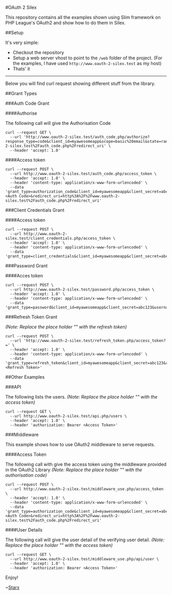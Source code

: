 #OAuth 2 Silex

This repository contains all the examples shown using Slim framework on PHP League's OAuth2 and show how to do them in Silex.

##Setup

It's very simple:

- Checkout the repository
- Setup a web server vhost to point to the `/web` folder of the project. (For the examples, I have used `http://www.oauth-2-silex.test` as my host)
- Thats' it

----

Below you will find curl request showing different stuff from the library.

##Grant Types

###Auth Code Grant

####Authorise

The following call will give the Authorisation Code

    curl --request GET \
      --url 'http://www.oauth-2-silex.test/auth_code.php/authorize?response_type=code&client_id=myawesomeapp&scope=basic%20email&state=randomcsrftoken&redirect_uri=http%3A%2F%2Fwww.oauth-2-silex.test%2Fauth_code.php%2Fredirect_uri' \
      --header 'accept: 1.0'
      
####Access token

    curl --request POST \
      --url http://www.oauth-2-silex.test/auth_code.php/access_token \
      --header 'accept: 1.0' \
      --header 'content-type: application/x-www-form-urlencoded' \
      --data 'grant_type=authorization_code&client_id=myawesomeapp&client_secret=abc123&code=<Auth Code>&redirect_uri=http%3A%2F%2Fwww.oauth-2-silex.test%2Fauth_code.php%2Fredirect_uri'

###Client Credentials Grant

####Access token      

    curl --request POST \
      --url http://www.oauth-2-silex.test/client_credentials.php/access_token \
      --header 'accept: 1.0' \
      --header 'content-type: application/x-www-form-urlencoded' \
      --data 'grant_type=client_credentials&client_id=myawesomeapp&client_secret=abc123&scope=basic%20email'
      
###Password Grant

####Acces token

    curl --request POST \
      --url http://www.oauth-2-silex.test/password.php/access_token \
      --header 'accept: 1.0' \
      --header 'content-type: application/x-www-form-urlencoded' \
      --data 'grant_type=password&client_id=myawesomeapp&client_secret=abc123&username=alex&password=whisky&scope=basic%20email'
      
###Refresh Token Grant

_(Note: Replace the place holder "<Refresh Token>" with the refresh token)_

    curl --request POST \
      --url 'http://www.oauth-2-silex.test/refresh_token.php/access_token?=' \
      --header 'accept: 1.0' \
      --header 'content-type: application/x-www-form-urlencoded' \
      --data 'grant_type=refresh_token&client_id=myawesomeapp&client_secret=abc123&refresh_token=<Refresh Token>'


##Other Examples

###API

The following lists the users. _(Note: Replace the place holder "<Access Token>" with the access token)_

    curl --request GET \
      --url http://www.oauth-2-silex.test/api.php/users \
      --header 'accept: 1.0' \
      --header 'authorization: Bearer <Access Token>'
      
###Middleware

This example shows how to use OAuth2 middleware to serve requests.

####Access Token

The following call with give the access token using the middleware provided in the OAuth2 Library _(Note: Replace the place holder "<Auth Code>" with the authorisation code)_

    curl --request POST \
      --url http://www.oauth-2-silex.test/middleware_use.php/access_token \
      --header 'accept: 1.0' \
      --header 'content-type: application/x-www-form-urlencoded' \
      --data 'grant_type=authorization_code&client_id=myawesomeapp&client_secret=abc123&code=<Auth Code>&redirect_uri=http%3A%2F%2Fwww.oauth-2-silex.test%2Fauth_code.php%2Fredirect_uri'
      
####User Details

The following call will give the user detail of the verifying user detail. _(Note: Replace the place holder "<Access Token>" with the access token)_

    curl --request GET \
      --url http://www.oauth-2-silex.test/middleware_use.php/api/user \
      --header 'accept: 1.0' \
      --header 'authorization: Bearer <Access Token>'
      

Enjoy! 

~[Starx](http://mrnepal.com)
